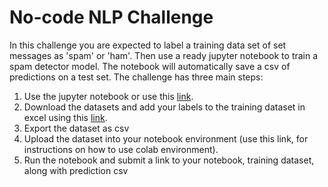 # No-code NLP Challenge
In this challenge you are expected to label a training data set of set messages as 'spam' or 'ham'. Then use a ready jupyter notebook to train a spam detector model. The notebook will automatically save a csv of predictions on a test set.
The challenge has three main steps:
1. Use the jupyter notebook or use this [link](https://colab.research.google.com/drive/11nr_-QKIl19gHHVnBSdZMJPGyENKyaTR#scrollTo=cubUwWgqPCX6).
2. Download the datasets and add your labels to the training dataset in excel using this [link](https://github.com/fellowship/upskill_challenges_02/tree/main/Spam%20or%20Ham/Data). 
3. Export the dataset as csv
4. Upload the dataset into your notebook environment (use this link, for instructions on how to use colab environment).
5. Run the notebook and submit a link to your notebook, training dataset, along with prediction csv

